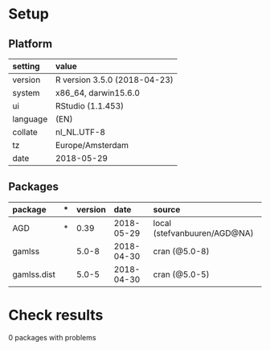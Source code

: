 # Setup

## Platform

|setting  |value                        |
|:--------|:----------------------------|
|version  |R version 3.5.0 (2018-04-23) |
|system   |x86_64, darwin15.6.0         |
|ui       |RStudio (1.1.453)            |
|language |(EN)                         |
|collate  |nl_NL.UTF-8                  |
|tz       |Europe/Amsterdam             |
|date     |2018-05-29                   |

## Packages

|package     |*  |version |date       |source                       |
|:-----------|:--|:-------|:----------|:----------------------------|
|AGD         |*  |0.39    |2018-05-29 |local (stefvanbuuren/AGD@NA) |
|gamlss      |   |5.0-8   |2018-04-30 |cran (@5.0-8)                |
|gamlss.dist |   |5.0-5   |2018-04-30 |cran (@5.0-5)                |

# Check results

0 packages with problems




